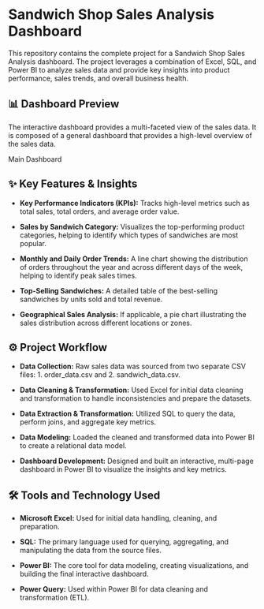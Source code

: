 # Sandwich Shop Sales Analysis Dashboard
This repository contains the complete project for a Sandwich Shop Sales Analysis dashboard. The project leverages a combination of Excel, SQL, and Power BI to analyze sales data and provide key insights into product performance, sales trends, and overall business health.

## 📊 Dashboard Preview
The interactive dashboard provides a multi-faceted view of the sales data. It is composed of a general dashboard that provides a high-level overview of the sales data.

Main Dashboard
## ✨ Key Features & Insights
* **Key Performance Indicators (KPIs):** Tracks high-level metrics such as total sales, total orders, and average order value.

* **Sales by Sandwich Category:** Visualizes the top-performing product categories, helping to identify which types of sandwiches are most popular.

* **Monthly and Daily Order Trends:** A line chart showing the distribution of orders throughout the year and across different days of the week, helping to identify peak sales times.

* **Top-Selling Sandwiches:** A detailed table of the best-selling sandwiches by units sold and total revenue.

* **Geographical Sales Analysis:** If applicable, a pie chart illustrating the sales distribution across different locations or zones.

## ⚙️ Project Workflow
* **Data Collection:** Raw sales data was sourced from two separate CSV files: 1. order_data.csv and 2. sandwich_data.csv.

* **Data Cleaning & Transformation:** Used Excel for initial data cleaning and transformation to handle inconsistencies and prepare the datasets.

* **Data Extraction & Transformation:** Utilized SQL to query the data, perform joins, and aggregate key metrics.

* **Data Modeling:** Loaded the cleaned and transformed data into Power BI to create a relational data model.

* **Dashboard Development:** Designed and built an interactive, multi-page dashboard in Power BI to visualize the insights and key metrics.

## 🛠️ Tools and Technology Used
* **Microsoft Excel:** Used for initial data handling, cleaning, and preparation.

* **SQL:** The primary language used for querying, aggregating, and manipulating the data from the source files.

* **Power BI:** The core tool for data modeling, creating visualizations, and building the final interactive dashboard.

* **Power Query:** Used within Power BI for data cleaning and transformation (ETL).
